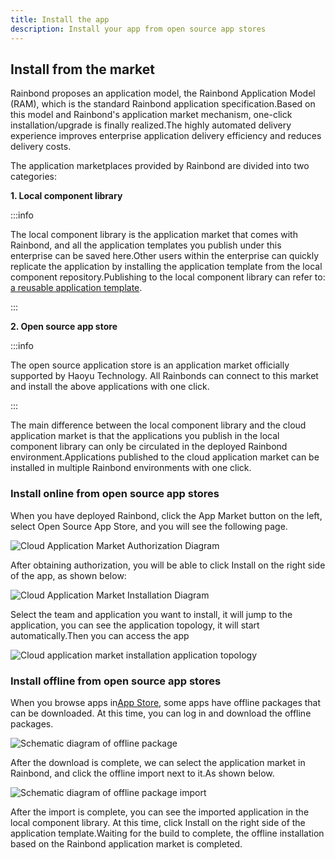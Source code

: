 ```yaml
---
title: Install the app
description: Install your app from open source app stores
---
```


## Install from the market

Rainbond proposes an application model, the Rainbond Application Model (RAM), which is the standard Rainbond application specification.Based on this model and Rainbond's application market mechanism, one-click installation/upgrade is finally realized.The highly automated delivery experience improves enterprise application delivery efficiency and reduces delivery costs.

The application marketplaces provided by Rainbond are divided into two categories:

**1. Local component library**

:::info

The local component library is the application market that comes with Rainbond, and all the application templates you publish under this enterprise can be saved here.Other users within the enterprise can quickly replicate the application by installing the application template from the local component repository.Publishing to the local component library can refer to: [a reusable application template](/use-manual/get-start/release-to-market.md).

:::

**2. Open source app store**

:::info

The open source application store is an application market officially supported by Haoyu Technology. All Rainbonds can connect to this market and install the above applications with one click.

:::

The main difference between the local component library and the cloud application market is that the applications you publish in the local component library can only be circulated in the deployed Rainbond environment.Applications published to the cloud application market can be installed in multiple Rainbond environments with one click.

### Install online from open source app stores

When you have deployed Rainbond, click the App Market button on the left, select Open Source App Store, and you will see the following page.

<img src="https://grstatic.oss-cn-shanghai.aliyuncs.com/docs/5.6/use-manual/component-create/appstore.jpg" title="Cloud Application Market Authorization Diagram" />

After obtaining authorization, you will be able to click Install on the right side of the app, as shown below:

<img src="https://grstatic.oss-cn-shanghai.aliyuncs.com/docs/5.6/use-manual/component-create/install-app.png" title="Cloud Application Market Installation Diagram" />

Select the team and application you want to install, it will jump to the application, you can see the application topology, it will start automatically.Then you can access the app

<img src="https://grstatic.oss-cn-shanghai.aliyuncs.com/docs/5.6/use-manual/component-create/install-app-topological.png" title="Cloud application market installation application topology" />

### Install offline from open source app stores

When you browse apps in[App Store](https://store.goodrain.com/markets/rainbond), some apps have offline packages that can be downloaded. At this time, you can log in and download the offline packages.

<img src="https://grstatic.oss-cn-shanghai.aliyuncs.com/docs/5.6/use-manual/component-create/offline-package-app.jpg" title="Schematic diagram of offline package" />

After the download is complete, we can select the application market in Rainbond, and click the offline import next to it.As shown below.

<img src="https://grstatic.oss-cn-shanghai.aliyuncs.com/docs/5.6/use-manual/component-create/import-app.jpg" title="Schematic diagram of offline package import" />

After the import is complete, you can see the imported application in the local component library. At this time, click Install on the right side of the application template.Waiting for the build to complete, the offline installation based on the Rainbond application market is completed.
